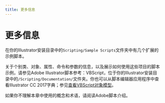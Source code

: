 ```yaml
---
title: 更多信息
---
```

# 更多信息

在你的Illustrator安装目录中的`Scripting/Sample Scripts`文件夹中有几个扩展的示例脚本。

关于个别类、对象、属性、命令和参数的信息，以及展示如何使用这些项目的脚本示例，请参见Adobe Illustrator脚本参考：VBScript，位于你的Illustrator安装目录中的`/Scripting/Documentation/`文件夹。你也可以从脚本编辑器应用程序中查看Illustrator CC 2017字典；参见[查看VBScript对象模型](../introduction/viewingTheObjectModel.md#viewing-the-vbscript-object-model)。

如果你不理解本章中使用的概念和术语，请阅读Adobe脚本介绍。